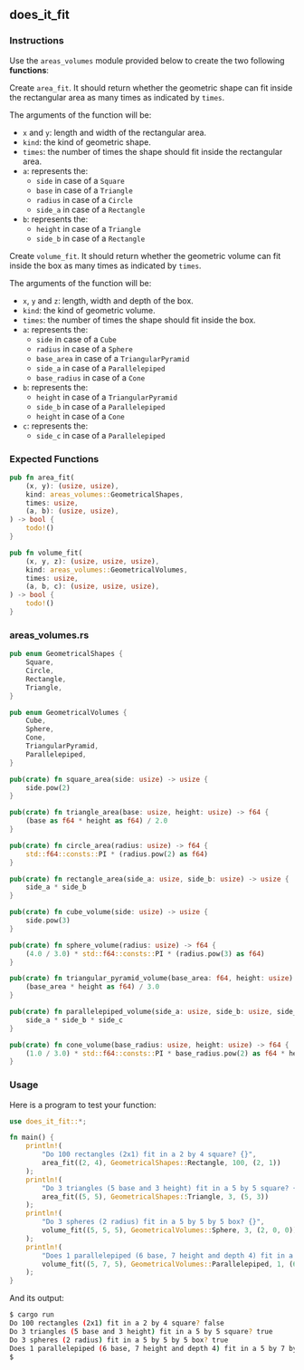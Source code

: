 ## does_it_fit

### Instructions

Use the `areas_volumes` module provided below to create the two following **functions**:

Create `area_fit`. It should return whether the geometric shape can fit inside the rectangular area as many times as indicated by `times`.

The arguments of the function will be:
- `x` and `y`: length and width of the rectangular area.
- `kind`: the kind of geometric shape.
- `times`: the number of times the shape should fit inside the rectangular area.
- `a`: represents the:
    - `side` in case of a `Square`
    - `base` in case of a `Triangle`
    - `radius` in case of a `Circle`
    - `side_a` in case of a `Rectangle`
- `b`: represents the:
    - `height` in case of a `Triangle`
    - `side_b` in case of a `Rectangle`

Create `volume_fit`. It should return whether the geometric volume can fit inside the box as many times as indicated by `times`.

The arguments of the function will be:
- `x`, `y` and `z`: length, width and depth of the box.
- `kind`: the kind of geometric volume.
- `times`: the number of times the shape should fit inside the box.
- `a`: represents the:
    - `side` in case of a `Cube`
    - `radius` in case of a `Sphere`
    - `base_area` in case of a `TriangularPyramid`
    - `side_a` in case of a `Parallelepiped`
    - `base_radius` in case of a `Cone`
- `b`: represents the:
    - `height` in case of a `TriangularPyramid`
    - `side_b` in case of a `Parallelepiped`
    - `height` in case of a `Cone`
 - `c`: represents the:
    - `side_c` in case of a `Parallelepiped`

### Expected Functions

```rust
pub fn area_fit(
    (x, y): (usize, usize),
    kind: areas_volumes::GeometricalShapes,
    times: usize,
    (a, b): (usize, usize),
) -> bool {
    todo!()
}

pub fn volume_fit(
    (x, y, z): (usize, usize, usize),
    kind: areas_volumes::GeometricalVolumes,
    times: usize,
    (a, b, c): (usize, usize, usize),
) -> bool {
    todo!()
}
```

### areas_volumes.rs

```rust
pub enum GeometricalShapes {
    Square,
    Circle,
    Rectangle,
    Triangle,
}

pub enum GeometricalVolumes {
    Cube,
    Sphere,
    Cone,
    TriangularPyramid,
    Parallelepiped,
}

pub(crate) fn square_area(side: usize) -> usize {
    side.pow(2)
}

pub(crate) fn triangle_area(base: usize, height: usize) -> f64 {
    (base as f64 * height as f64) / 2.0
}

pub(crate) fn circle_area(radius: usize) -> f64 {
    std::f64::consts::PI * (radius.pow(2) as f64)
}

pub(crate) fn rectangle_area(side_a: usize, side_b: usize) -> usize {
    side_a * side_b
}

pub(crate) fn cube_volume(side: usize) -> usize {
    side.pow(3)
}

pub(crate) fn sphere_volume(radius: usize) -> f64 {
    (4.0 / 3.0) * std::f64::consts::PI * (radius.pow(3) as f64)
}

pub(crate) fn triangular_pyramid_volume(base_area: f64, height: usize) -> f64 {
    (base_area * height as f64) / 3.0
}

pub(crate) fn parallelepiped_volume(side_a: usize, side_b: usize, side_c: usize) -> usize {
    side_a * side_b * side_c
}

pub(crate) fn cone_volume(base_radius: usize, height: usize) -> f64 {
    (1.0 / 3.0) * std::f64::consts::PI * base_radius.pow(2) as f64 * height as f64
}
```

### Usage

Here is a program to test your function:

```rust
use does_it_fit::*;

fn main() {
    println!(
        "Do 100 rectangles (2x1) fit in a 2 by 4 square? {}",
        area_fit((2, 4), GeometricalShapes::Rectangle, 100, (2, 1))
    );
    println!(
        "Do 3 triangles (5 base and 3 height) fit in a 5 by 5 square? {}",
        area_fit((5, 5), GeometricalShapes::Triangle, 3, (5, 3))
    );
    println!(
        "Do 3 spheres (2 radius) fit in a 5 by 5 by 5 box? {}",
        volume_fit((5, 5, 5), GeometricalVolumes::Sphere, 3, (2, 0, 0))
    );
    println!(
        "Does 1 parallelepiped (6 base, 7 height and depth 4) fit in a 5 by 7 by 5 parallelepiped? {}",
        volume_fit((5, 7, 5), GeometricalVolumes::Parallelepiped, 1, (6, 7, 4))
    );
}
```

And its output:

```sh
$ cargo run
Do 100 rectangles (2x1) fit in a 2 by 4 square? false
Do 3 triangles (5 base and 3 height) fit in a 5 by 5 square? true
Do 3 spheres (2 radius) fit in a 5 by 5 by 5 box? true
Does 1 parallelepiped (6 base, 7 height and depth 4) fit in a 5 by 7 by 5 parallelepiped? true
$
```
